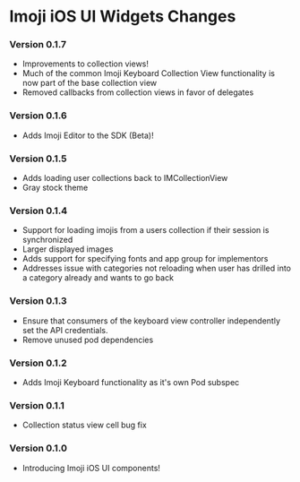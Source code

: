# Imoji iOS UI Widgets Changes

### Version 0.1.7

* Improvements to collection views! 
* Much of the common Imoji Keyboard Collection View functionality is now part of the base collection view
* Removed callbacks from collection views in favor of delegates

### Version 0.1.6

* Adds Imoji Editor to the SDK (Beta)!

### Version 0.1.5

* Adds loading user collections back to IMCollectionView
* Gray stock theme

### Version 0.1.4

* Support for loading imojis from a users collection if their session is synchronized
* Larger displayed images
* Adds support for specifying fonts and app group for implementors
* Addresses issue with categories not reloading when user has drilled into a category already and wants to go back

### Version 0.1.3

* Ensure that consumers of the keyboard view controller independently set the API credentials.
* Remove unused pod dependencies

### Version 0.1.2

* Adds Imoji Keyboard functionality as it's own Pod subspec

### Version 0.1.1

* Collection status view cell bug fix

### Version 0.1.0

* Introducing Imoji iOS UI components!
